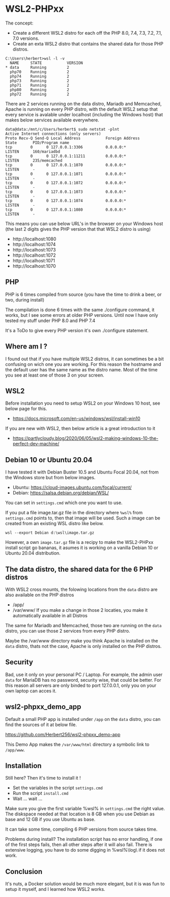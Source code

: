 # WSL2-PHPxx 

The concept:
* Create a different WSL2 distro for each off the PHP 8.0, 7.4, 7.3, 7.2, 7.1, 7.0 versions.
* Create an exta WSL2 distro that contains the shared data for those PHP distros.

```
C:\Users\herbert>wsl -l -v
  NAME     STATE           VERSION
* data     Running         2
  php70    Running         2
  php74    Running         2
  php73    Running         2
  php71    Running         2
  php80    Running         2
  php72    Running         2
```

There are 2 services running on the data distro, Mariadb and Memcached, Apache is running on every PHP distro, with the default WSL2 setup that every service is avalable under localhost (including the Windows host) that makes below services available everywhere.

```
data@data:/mnt/c/Users/herbert$ sudo netstat -plnt
Active Internet connections (only servers)
Proto Recv-Q Send-Q Local Address           Foreign Address         State       PID/Program name
tcp        0      0 127.0.0.1:3306          0.0.0.0:*               LISTEN      160/mariadbd
tcp        0      0 127.0.0.1:11211         0.0.0.0:*               LISTEN      235/memcached
tcp        0      0 127.0.0.1:1070          0.0.0.0:*               LISTEN      -
tcp        0      0 127.0.0.1:1071          0.0.0.0:*               LISTEN      -
tcp        0      0 127.0.0.1:1072          0.0.0.0:*               LISTEN      -
tcp        0      0 127.0.0.1:1073          0.0.0.0:*               LISTEN      -
tcp        0      0 127.0.0.1:1074          0.0.0.0:*               LISTEN      -
tcp        0      0 127.0.0.1:1080          0.0.0.0:*               LISTEN      -
```

This means you can use below URL's in the browser on your Windows host (the last 2 digits gives the PHP version that that WSL2 distro is using)

* http://localhost:1080
* http://localhost:1074
* http://localhost:1073
* http://localhost:1072
* http://localhost:1071
* http://localhost:1070


## PHP

PHP is 6 times compiled from source (you have the time to drink a beer, or two, during install)

The compilation is done 6 times with the same ./configure command, it works, but I see some errors at older PHP versions. Until now I have only tested my stuff under PHP 8.0 and PHP 7.4

It's a ToDo to give every PHP version it's own ./configure statement. 



## Where am I ?

I found out that if you have multiple WSL2 distros, it can sometimes be a bit confusing on wich one you are working. For this reason the hostname and the default user has the same name as the distro name. Most of the time you see at least one of those 3 on your screen.



## WSL2

Before installation you need to setup WSL2 on your Windows 10 host, see below page for this.

* https://docs.microsoft.com/en-us/windows/wsl/install-win10

If you are new with WSL2, then below article is a great introduction to it

* https://partlycloudy.blog/2020/06/05/wsl2-making-windows-10-the-perfect-dev-machine/



## Debian 10 or Ubuntu 20.04

I have tested it with Debian Buster 10.5 and Ubuntu Focal 20.04, not from the Windows store but from below images.

* Ubuntu: https://cloud-images.ubuntu.com/focal/current/
* Debian: https://salsa.debian.org/debian/WSL/

You can set in `settings.cmd` which one you want to use.

If you put a file image.tar.gz file in the directory where `%wsl%` from `settings.cmd` points to, then that image will be used. Such a image can be created from an existing WSL distro like below.

`wsl --export Debian d:\wsl\image.tar.gz`

However, a own `image.tar.gz` file is a recipy to make the WSL2-PHPxx install script go bananas, it asumes it is working on a vanilla Debian 10 or Ubuntu 20.04 distribution.



## The data distro, the shared data for the 6 PHP distros

With WSL2 cross mounts, the folowing locations from the `data` distro are also available on the PHP distros
* /app/
* /var/www/
If you make a change in those 2 locaties, you make it automatically available in all Distros

The same for Mariadb and Memcached, those two are running on the `data` distro, you can use those 2 services from every PHP distro.

Maybe the /var/www directory make you think Apache is installed on the `data` distro, thats not the case, Apache is only installed on the PHP distros.



## Security

Bad, use it only on your personal PC / Laptop. For example, the admin user `data` for MariaDB has no password, security wise, that could be better. For this reason all servers are only binded to port 127.0.0.1, only you on your own laptop can acces it.



## wsl2-phpxx_demo_app

Default a small PHP app is installed under `/app` on the `data` distro, you can find the sources of it at below file.

https://github.com/Herbert256/wsl2-phpxx_demo-app

This Demo App makes the `/var/www/html` directory a symbolic link to `/app/www`.



## Installation

Still here? Then it's time to install it !

* Set the variables in the script `settings.cmd`
* Run the script `install.cmd`
* Wait ... wait ...

Make sure you give the first variable %wsl% in `settings.cmd` the right value. The diskspace needed at that location is 8 GB when you use Debian as base and 12 GB if you use Ubuntu as base.

It can take some time, compiling 6 PHP versions from source takes time.

Problems during install? The installation script has no error handling, if one of the first steps fails, then all other steps after it will also fail. There is extensive logging, you have to do some digging in %wsl%\log\ if it does not work.



## Conclusion

It's nuts, a Docker solution would be much more elegant, but it is was fun to setup it myself, and I learned how WSL2 works.
